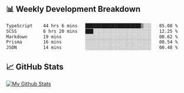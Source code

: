 ## 📊 Weekly Development Breakdown
<!--START_SECTION:waka-->

```txt
TypeScript    44 hrs 6 mins   █████████████████████▒░░░   85.08 %
SCSS          6 hrs 20 mins   ███░░░░░░░░░░░░░░░░░░░░░░   12.25 %
Markdown      19 mins         ░░░░░░░░░░░░░░░░░░░░░░░░░   00.62 %
Prisma        16 mins         ░░░░░░░░░░░░░░░░░░░░░░░░░   00.54 %
JSON          14 mins         ░░░░░░░░░░░░░░░░░░░░░░░░░   00.48 %
```

<!--END_SECTION:waka-->

## 📈 GitHub Stats
[![My Github Stats](https://github-readme-stats.vercel.app/api?username=triagung128&show_icons=true&hide=contribs,issues&count_private=true&theme=tokyonight)](https://github.com/triagung128)

<!-- [![Top Langs](https://github-readme-stats.vercel.app/api/top-langs/?username=triagung128&layout=compact)](https://github.com/triagung128) -->
